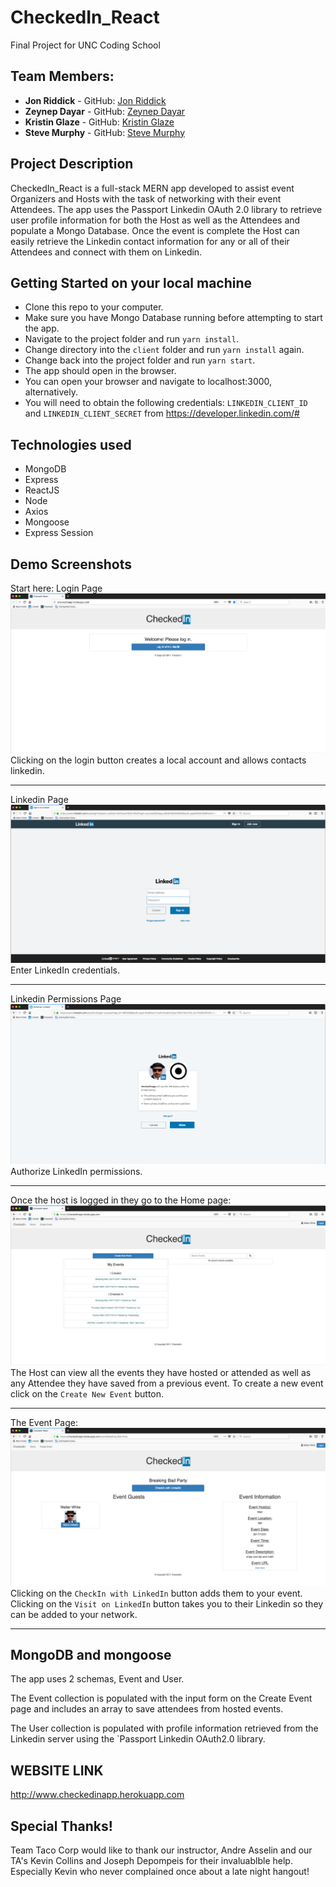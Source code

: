 # CheckedIn_React
Final Project for UNC Coding School

## Team Members:
* **Jon Riddick** - GitHub: [Jon Riddick](https://github.com/jonriddick)
* **Zeynep Dayar** - GitHub: [Zeynep Dayar](https://github.com/zdayar)
* **Kristin Glaze** - GitHub: [Kristin Glaze](https://github.com/kiglaze)
* **Steve Murphy** - GitHub: [Steve Murphy](https://github.com/stevemurphy256)

## Project Description

CheckedIn_React is a full-stack MERN app developed to assist event Organizers and Hosts with the task of networking with their event Attendees. The app uses the Passport Linkedin OAuth 2.0 library to retrieve user profile information for both the Host as well as the Attendees and populate a Mongo Database. Once the event is complete the Host can easily retrieve the Linkedin contact information for any or all of their Attendees and connect with them on Linkedin.

## Getting Started on your local machine

- Clone this repo to your computer.
- Make sure you have Mongo Database running before attempting to start the app.
- Navigate to the project folder and run `yarn install`.
- Change directory into the `client` folder and run `yarn install` again.
- Change back into the project folder and run `yarn start`.
- The app should open in the browser.
- You can open your browser and navigate to localhost:3000, alternatively.
- You will need to obtain the following credentials: `LINKEDIN_CLIENT_ID` and `LINKEDIN_CLIENT_SECRET` from https://developer.linkedin.com/#



## Technologies used
- MongoDB
- Express
- ReactJS
- Node
- Axios
- Mongoose
- Express Session

## Demo Screenshots
Start here: Login Page
![Event Host Login](client/public/assets/img/login.png)
Clicking on the login button creates a local account and allows contacts linkedin.

--------------------------------------------------------------------

Linkedin Page
![Linkedin Login](client/public/assets/img/linkedin.png)
Enter LinkedIn credentials.

--------------------------------------------------------------------

Linkedin Permissions Page
![Linkedin Permissions](client/public/assets/img/permissions.png)
Authorize LinkedIn permissions.

--------------------------------------------------------------------

Once the host is logged in they go to the Home page:
![User Home](client/public/assets/img/home.png)
The Host can view all the events they have hosted or attended as well as any Attendee they have saved from a previous event. To create a new event click on the `Create New Event` button.

--------------------------------------------------------------------

The Event Page:
![Event](client/public/assets/img/event.png)
Clicking on the `CheckIn with LinkedIn` button adds them to your event. Clicking on the `Visit on LinkedIn` button takes you to their Linkedin so they can be added to your network.

--------------------------------------------------------------------

## MongoDB and mongoose
The app uses 2 schemas, Event and User. 

The Event collection is populated with the input form on the Create Event page and includes an array to save attendees from hosted events.

The User collection is populated with profile information retrieved from the Linkedin server using the `Passport Linkedin OAuth2.0 library.




## WEBSITE LINK

http://www.checkedinapp.herokuapp.com



## Special Thanks!
Team Taco Corp would like to thank our instructor, Andre Asselin
and our TA's Kevin Collins and Joseph Depompeis for their invaluablble help. Especially Kevin who never complained once about a late night hangout!


